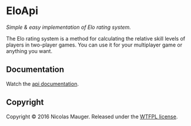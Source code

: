 # EloApi

*Simple & easy implementation of Elo rating system.*

The Elo rating system is a method for calculating the relative skill levels of players in two-player games. You can use it for your multiplayer game or anything you want.

## Documentation

Watch the [api documentation].



## Copyright

Copyright © 2016 Nicolas Mauger. Released under the [WTFPL license].



[api documentation]:https://maugern.github.io/EloApi/

[WTFPL license]:https://github.com/maugern/EloApi/blob/master/LICENSE.md

[master]:https://travis-ci.org/maugern/EloApi
[master img]:https://travis-ci.org/maugern/EloApi.svg?branch=master
